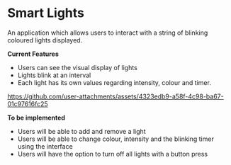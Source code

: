 # Smart Lights

An application which allows users to interact with a string of blinking coloured lights displayed. 

**Current Features**
- Users can see the visual display of lights
- Lights blink at an interval
- Each light has its own values regarding intensity, colour and timer. 


https://github.com/user-attachments/assets/4323edb9-a58f-4c98-ba67-01c97616fc25


**To be implemented**
- Users will be able to add and remove a light
- Users will be able to change colour, intensity and the blinking timer using the interface
- Users will have the option to turn off all lights with a button press

